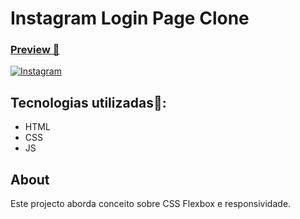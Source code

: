 # Instagram Login Page Clone

<a href="https://edlavio.github.io/Instagram/" align="center"> <h3>Preview 👀</h3> </a>
<a href="https://edlavio.github.io/Instagram/">
  <img src="https://user-images.githubusercontent.com/79201879/178122135-d0c92812-7743-4040-8681-190ccbdacdf4.png" alt="Instagram">
</a>

## Tecnologias utilizadas🚀:


* HTML
* CSS 
* JS

## About 

Este projecto aborda conceito sobre CSS Flexbox e responsividade.



